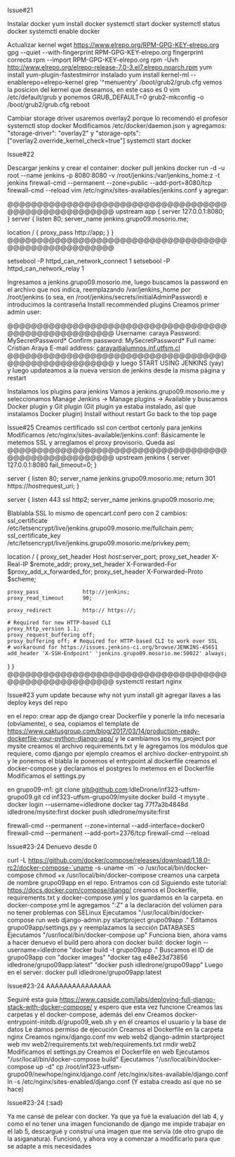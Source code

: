 Issue#21

Instalar docker
yum install docker
systemctl start docker
systemctl status docker
systemctl enable docker

Actualizar kernel
wget https://www.elrepo.org/RPM-GPG-KEY-elrepo.org
gpg --quiet --with-fingerprint RPM-GPG-KEY-elrepo.org
fingerprint correcta
rpm --import RPM-GPG-KEY-elrepo.org
rpm -Uvh http://www.elrepo.org/elrepo-release-7.0-3.el7.elrepo.noarch.rpm
yum install yum-plugin-fastestmirror
instalado
yum install kernel-ml --enablerepo=elrepo-kernel
grep '^menuentry' /boot/grub2/grub.cfg
vemos la posicion del kernel que deseamos, en este caso es 0
vim /etc/default/grub y ponemos GRUB_DEFAULT=0
grub2-mkconfig -o /boot/grub2/grub.cfg
reboot

Cambiar storage driver
usaremos overlay2 porque lo recomendó el profesor
systemctl stop docker
Modificamos /etc/docker/daemon.json y agregamos:  "storage-driver": "overlay2" y "storage-opts": ["overlay2.override_kernel_check=true"]
systemctl start docker


Issue#22

Descargar jenkins y crear el container:
docker pull jenkins
docker run -d -u root --name jenkins -p 8080:8080 -v /root/jenkins:/var/jenkins_home:z -t jenkins
firewall-cmd --permanent --zone=public --add-port=8080/tcp
firewall-cmd --reload
vim /etc/nginx/sites-availables/jenkins.conf y agregar:

@@@@@@@@@@@@@@@@@@@@@@@@@@@@@@@@@@@@@@@@@@@@@@@@@@@@@@@
upstream app {
  server 127.0.0.1:8080;
}
server {
  listen 80;
  server_name jenkins.grupo09.mosorio.me;

  location / {
    proxy_pass http://app;
  }
}
@@@@@@@@@@@@@@@@@@@@@@@@@@@@@@@@@@@@@@@@@@@@@@@@@@@@@@@

setsebool -P httpd\_can\_network_connect 1
setsebool -P httpd\_can\_network_relay 1

Ingresamos a jenkins.grupo09.mosorio.me, luego buscamos la password en el archivo que nos indica, reemplazando /var/jenkins\_home por /root/jenkins (o sea, en /root/jenkins/secrets/initialAdminPassword) e introducimos la contraseña
Install recommended plugins
Creamos primer admin user:

@@@@@@@@@@@@@@@@@@@@@@@@@@@@@@@@@@@@@@@@@@@@@@@@@@@@@@@
Username: caraya
Password: MySecretPassword*
Confirm password: MySecretPassword*
Full name: Cristian Araya
E-mail address: caraya@alumnos.inf.utfsm.cl
@@@@@@@@@@@@@@@@@@@@@@@@@@@@@@@@@@@@@@@@@@@@@@@@@@@@@@@
y luego START USING JENKINS (yay)
y luego updateamos a la nueva version de jenkins desde la misma página y restart

Instalamos los plugins para jenkins
Vamos a jenkins.grupo09.mosorio.me y seleccionamos Manage Jenkins -> Manage plugins -> Available y buscamos Docker plugin y Git plugin (Git plugin ya estaba instalado, así que instalamos Docker plugin)
Install without restart
Go back to the top page

Issue#25
Creamos certificado ssl con certbot certonly para jenkins
Modificamos /etc/nginx/sites-available/jenkins.conf:
Básicamente le metemos SSL y arreglamos el proxy provisorio. Queda así
@@@@@@@@@@@@@@@@@@@@@@@@@@@@@@@@@@@@@@@@@@@@@@@@@@@@@@@
upstream jenkins {
  server 127.0.0.1:8080 fail_timeout=0;
}

server {
  listen 80;
  server_name jenkins.grupo09.mosorio.me;
  return 301 https://$host$request_uri;
}

server {
  listen 443 ssl http2;
  server_name jenkins.grupo09.mosorio.me;

Blablabla SSL lo mismo de opencart.conf pero con 2 cambios:
ssl_certificate /etc/letsencrypt/live/jenkins.grupo09.mosorio.me/fullchain.pem;
ssl_certificate_key /etc/letsencrypt/live/jenkins.grupo09.mosorio.me/privkey.pem;

location / {
    proxy_set_header        Host $host:$server_port;
    proxy_set_header        X-Real-IP $remote_addr;
    proxy_set_header        X-Forwarded-For $proxy_add_x_forwarded_for;
    proxy_set_header        X-Forwarded-Proto $scheme;

    proxy_pass              http://jenkins;
    proxy_read_timeout      90;

    proxy_redirect          http:// https://;

    # Required for new HTTP-based CLI
    proxy_http_version 1.1;
    proxy_request_buffering off;
    proxy_buffering off; # Required for HTTP-based CLI to work over SSL
    # workaround for https://issues.jenkins-ci.org/browse/JENKINS-45651
    add_header 'X-SSH-Endpoint' 'jenkins.grupo09.mosorio.me:50022' always;
  }
}
@@@@@@@@@@@@@@@@@@@@@@@@@@@@@@@@@@@@@@@@@@@@@@@@@@@@@@@
systemctl restart nginx

Issue#23
yum update because why not
yum install git
agregar llaves a las deploy keys del repo

en el repo:
crear app de django
crear Dockerfile y ponerle la info necesaria (obviamente), o sea, copiamos el template de https://www.caktusgroup.com/blog/2017/03/14/production-ready-dockerfile-your-python-django-app/ y le cambiamos los my_project por mysite
creamos el archivo requirements.txt y le agregamos los módulos que requiere, como django por ejemplo
creamos el archivo docker-entrypoint.sh y le ponemos el blabla
le ponemos el entrypoint al dockerfile
creamos el docker-compose y declaramos el postgres
lo metemos en el Dockerfile
Modificamos el settings.py

en grupo09-m1:
git clone git@github.com:IdleDrone/inf323-utfsm-grupo09.git
cd inf323-utfsm-grupo09/mysite
docker build -t mysyte .
docker login --username=idledrone
docker tag 77f7a3b4848d idledrone/mysite:first
docker push idledrone/mysite:first

firewall-cmd --permanent --zone=internal --add-interface=docker0
firewall-cmd --permanent --add-port=2376/tcp
firewall-cmd --reload

Issue#23-24 Denuevo desde 0

curl -L https://github.com/docker/compose/releases/download/1.18.0-rc2/docker-compose-`uname -s`-`uname -m` -o /usr/local/bin/docker-compose
chmod +x /usr/local/bin/docker-compose
creamos una carpeta de nombre grupo09app en el repo. Entramos con cd
Siguiendo este tutorial: https://docs.docker.com/compose/django/ creamos el Dockerfile, requirements.txt y docker-compose.yml y los guardamos en la carpeta. en docker-compose.yml le agregamos ":Z" a la declaración del volúmen para no tener problemas con SELinux
Ejecutamos "/usr/local/bin/docker-compose run web django-admin.py startproject grupo09app ."
Editamos grupo09app/settings.py y reemplazamos la sección DATABASES
Ejecutamos "/usr/local/bin/docker-compose up"
Funciona bien, ahora vams a hacer denuevo el build pero ahora con docker build:
docker login --username=idledrone
"docker build -t grupo09app ."
Buscamos el ID de grupo09app con "docker images"
"docker tag e48e23d73856 idledrone/grupo09app:latest"
"docker push idledrone/grupo09app"
Luego en el server:
docker pull idledrone/grupo09app:latest

Issue#23-24 AAAAAAAAAAAAAAA

Seguiré esta guia https://www.capside.com/labs/deploying-full-django-stack-with-docker-compose/ y espero que esta vez funcione
Creamos las carpetas y el docker-compose, además del env
Creamos docker-entrypoint-initdb.d/grupo09_web.sh y en él creamos el usuario y la base de datos
Le damos permiso de ejecución
Creamos el Dockerfile en la carpeta nginx
Creamos nginx/django.conf
mv web web2
django-admin startproject web
mv web2/requirements.txt web/requirements.txt
rmdir web2
Modificamos el settings.py
Creamos el Dockerfile en web
Ejecutamos "/usr/local/bin/docker-compose build"
Ejecutamos "/usr/local/bin/docker-compose up -d"
cp /root/inf323-utfsm-grupo09/newhope/nginx/django.conf /etc/nginx/sites-available/django.conf
ln -s /etc/nginx/sites-enabled/django.conf (Y estaba creado así que no se hace)


Issue#23-24 (:sad)

Ya me cansé de pelear con docker. Ya que ya fué la evaluación del lab 4, y como el no tener una imagen funcionando de django me impide trabajar en el lab 5, descargué y construí una imagen que me servía (de otro grupo de la asiganatura). Funcionó, y ahora voy a comenzar a modificarlo para que se adapte a mis necesidades

